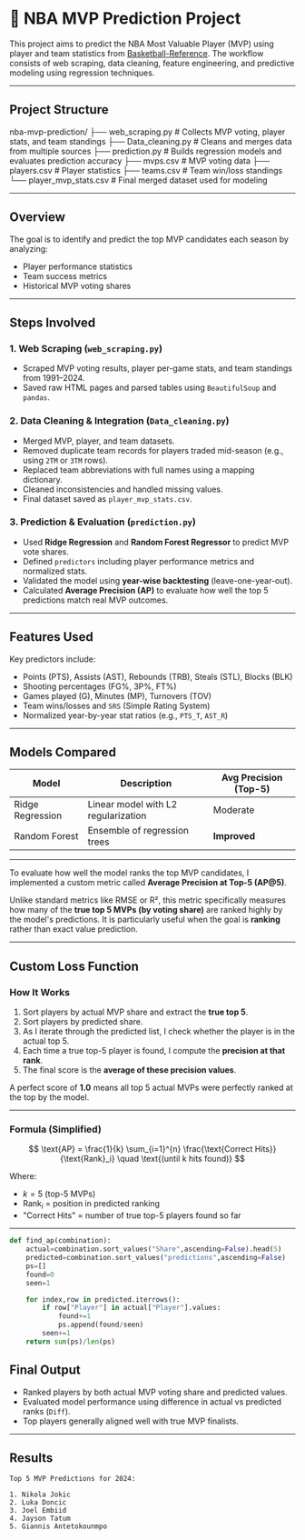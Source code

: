 # 🏀 NBA MVP Prediction Project

This project aims to predict the NBA Most Valuable Player (MVP) using player and team statistics from [Basketball-Reference](https://www.basketball-reference.com/). The workflow consists of web scraping, data cleaning, feature engineering, and predictive modeling using regression techniques.

---

## Project Structure
nba-mvp-prediction/
├── web_scraping.py         # Collects MVP voting, player stats, and team standings
├── Data_cleaning.py        # Cleans and merges data from multiple sources
├── prediction.py           # Builds regression models and evaluates prediction accuracy
├── mvps.csv                # MVP voting data
├── players.csv             # Player statistics
├── teams.csv               # Team win/loss standings
└── player_mvp_stats.csv    # Final merged dataset used for modeling

---

## Overview

The goal is to identify and predict the top MVP candidates each season by analyzing:

- Player performance statistics
- Team success metrics
- Historical MVP voting shares

---

## Steps Involved

### 1. Web Scraping (`web_scraping.py`)
- Scraped MVP voting results, player per-game stats, and team standings from 1991–2024.
- Saved raw HTML pages and parsed tables using `BeautifulSoup` and `pandas`.

### 2. Data Cleaning & Integration (`Data_cleaning.py`)
- Merged MVP, player, and team datasets.
- Removed duplicate team records for players traded mid-season (e.g., using `2TM` or `3TM` rows).
- Replaced team abbreviations with full names using a mapping dictionary.
- Cleaned inconsistencies and handled missing values.
- Final dataset saved as `player_mvp_stats.csv`.

### 3. Prediction & Evaluation (`prediction.py`)
- Used **Ridge Regression** and **Random Forest Regressor** to predict MVP vote shares.
- Defined `predictors` including player performance metrics and normalized stats.
- Validated the model using **year-wise backtesting** (leave-one-year-out).
- Calculated **Average Precision (AP)** to evaluate how well the top 5 predictions match real MVP outcomes.

---

## Features Used

Key predictors include:
- Points (PTS), Assists (AST), Rebounds (TRB), Steals (STL), Blocks (BLK)
- Shooting percentages (FG%, 3P%, FT%)
- Games played (G), Minutes (MP), Turnovers (TOV)
- Team wins/losses and `SRS` (Simple Rating System)
- Normalized year-by-year stat ratios (e.g., `PTS_T`, `AST_R`)

---

## Models Compared

| Model                 | Description                         | Avg Precision (Top-5) |
|----------------------|-------------------------------------|------------------------|
| Ridge Regression     | Linear model with L2 regularization | Moderate               |
| Random Forest        | Ensemble of regression trees        | **Improved**           |

---


To evaluate how well the model ranks the top MVP candidates, I implemented a custom metric called **Average Precision at Top-5 (AP@5)**.

Unlike standard metrics like RMSE or R², this metric specifically measures how many of the **true top 5 MVPs (by voting share)** are ranked highly by the model's predictions. It is particularly useful when the goal is **ranking** rather than exact value prediction.

---
## Custom Loss Function
### How It Works

1. Sort players by actual MVP share and extract the **true top 5**.
2. Sort players by predicted share.
3. As I iterate through the predicted list, I check whether the player is in the actual top 5.
4. Each time a true top-5 player is found, I compute the **precision at that rank**.
5. The final score is the **average of these precision values**.

A perfect score of **1.0** means all top 5 actual MVPs were perfectly ranked at the top by the model.

---

### Formula (Simplified)

$$
\text{AP} = \frac{1}{k} \sum_{i=1}^{n} \frac{\text{Correct Hits}}{\text{Rank}_i} \quad \text{(until k hits found)}
$$

Where:

- $k = 5$ (top-5 MVPs)  
- $\text{Rank}_i$ = position in predicted ranking  
- "Correct Hits" = number of true top-5 players found so far  

---

```python
def find_ap(combination):
    actual=combination.sort_values("Share",ascending=False).head(5)
    predicted=combination.sort_values("predictions",ascending=False)
    ps=[]
    found=0
    seen=1

    for index,row in predicted.iterrows():
        if row["Player"] in actual["Player"].values:
            found+=1
            ps.append(found/seen)
        seen+=1
    return sum(ps)/len(ps)

```

## Final Output

- Ranked players by both actual MVP voting share and predicted values.
- Evaluated model performance using difference in actual vs predicted ranks (`Diff`).
- Top players generally aligned well with true MVP finalists.

---

## Results

```text
Top 5 MVP Predictions for 2024:

1. Nikola Jokic
2. Luka Doncic
3. Joel Embiid
4. Jayson Tatum
5. Giannis Antetokounmpo
